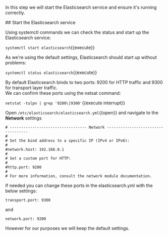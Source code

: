 In this step we will start the Elasticsearch service and ensure it's running correctly.

## Start the Elasticsearch service

Using systemctl commands we can check the status and start up the Elasticsearch service:

`systemctl start elasticsearch`{{execute}}

As we're using the default settings, Elasticsearch should start up without problems:

`systemctl status elasticsearch`{{execute}}

By default Elasticsearch binds to two ports: 9200 for HTTP traffic and 9300 for transport layer traffic.  
We can confirm these ports using the netsat command:

`netstat -tulpn | grep '9200\|9300'`{{execute interrupt}}


Open `/etc/elasticsearch/elasticsearch.yml`{{open}} and navigate to the **Network** settings

```
# ---------------------------------- Network -----------------------------------
#
# Set the bind address to a specific IP (IPv4 or IPv6):
#
#network.host: 192.168.0.1
#
# Set a custom port for HTTP:
#
#http.port: 9200
#
# For more information, consult the network module documentation.
```

If needed you can change these ports in the elasticsearch.yml with the below settings:

`transport.port: 9300`

and

`network.port: 9200`

However for our purposes we will keep the default settings.
